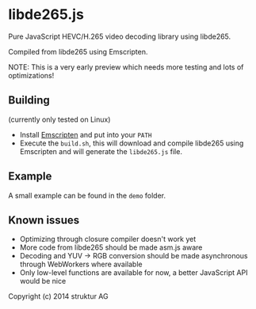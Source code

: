 # libde265.js

Pure JavaScript HEVC/H.265 video decoding library using libde265.

Compiled from libde265 using Emscripten.

NOTE: This is a very early preview which needs more testing and lots of
optimizations!

## Building

(currently only tested on Linux)

- Install [Emscripten][1] and put into your `PATH`
- Execute the `build.sh`, this will download and compile libde265 using
  Emscripten and will generate the `libde265.js` file.

## Example

A small example can be found in the `demo` folder.

## Known issues

- Optimizing through closure compiler doesn't work yet
- More code from libde265 should be made asm.js aware
- Decoding and YUV -> RGB conversion should be made asynchronous through
  WebWorkers where available
- Only low-level functions are available for now, a better JavaScript
  API would be nice

[1]: http://emscripten.org

Copyright (c) 2014 struktur AG
